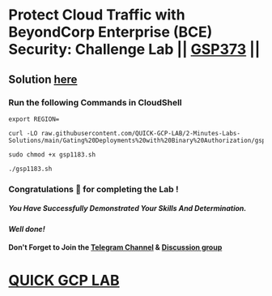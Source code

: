 # Protect Cloud Traffic with BeyondCorp Enterprise (BCE) Security: Challenge Lab || [GSP373](https://www.cloudskillsboost.google/focuses/40541?parent=catalog) ||

## Solution [here]()

### Run the following Commands in CloudShell

```
export REGION=
```
```
curl -LO raw.githubusercontent.com/QUICK-GCP-LAB/2-Minutes-Labs-Solutions/main/Gating%20Deployments%20with%20Binary%20Authorization/gsp1183.sh

sudo chmod +x gsp1183.sh

./gsp1183.sh
```

### Congratulations 🎉 for completing the Lab !

##### *You Have Successfully Demonstrated Your Skills And Determination.*

#### *Well done!*

#### Don't Forget to Join the [Telegram Channel](https://t.me/QuickGcpLab) & [Discussion group](https://t.me/QuickGcpLabChats)

# [QUICK GCP LAB](https://www.youtube.com/@quickgcplab)
